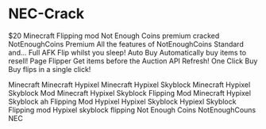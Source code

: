 # NEC-Crack
$20 Minecraft Flipping mod Not Enough Coins premium cracked
NotEnoughCoins Premium
All the features of NotEnoughCoins Standard and...
Full AFK
Flip whilst you sleep!
Auto Buy
Automatically buy items to resell!
Page Flipper
Get items before the Auction API Refresh!
One Click Buy
Buy flips in a single click!




Minecraft
Minecraft Hypixel
Minecraft Hypixel Skyblock
Minecraft Hypixel Skyblock Mod
Minecraft Hypixel Skyblock Flipping Mod
Minecraft Hypixel Skyblock ah Flipping Mod
Hypixel
Hypixel Skyblock
Hypiexl Skyblock Flipping mod
Hypixel skyblock flipping
Not Enough Coins
NotEnoughCouns
NEC
